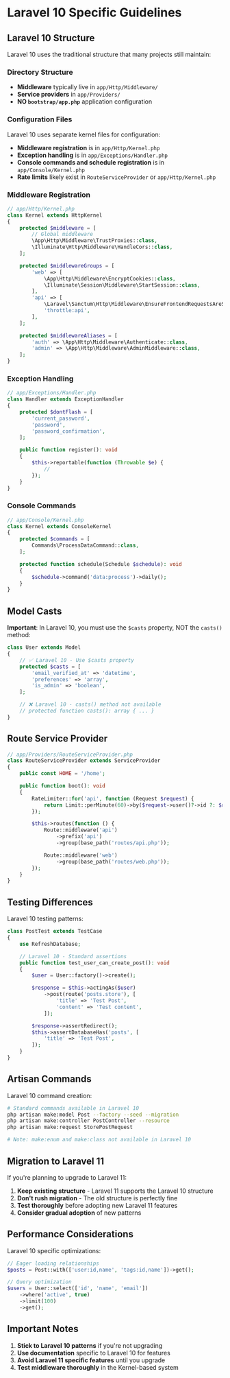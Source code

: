 # Laravel 10 Specific Guidelines

## Laravel 10 Structure

Laravel 10 uses the traditional structure that many projects still maintain:

### Directory Structure

- **Middleware** typically live in `app/Http/Middleware/`
- **Service providers** in `app/Providers/`
- **NO `bootstrap/app.php`** application configuration

### Configuration Files

Laravel 10 uses separate kernel files for configuration:

- **Middleware registration** is in `app/Http/Kernel.php`
- **Exception handling** is in `app/Exceptions/Handler.php`
- **Console commands and schedule registration** is in `app/Console/Kernel.php`
- **Rate limits** likely exist in `RouteServiceProvider` or `app/Http/Kernel.php`

### Middleware Registration

```php
// app/Http/Kernel.php
class Kernel extends HttpKernel
{
    protected $middleware = [
        // Global middleware
        \App\Http\Middleware\TrustProxies::class,
        \Illuminate\Http\Middleware\HandleCors::class,
    ];

    protected $middlewareGroups = [
        'web' => [
            \App\Http\Middleware\EncryptCookies::class,
            \Illuminate\Session\Middleware\StartSession::class,
        ],
        'api' => [
            \Laravel\Sanctum\Http\Middleware\EnsureFrontendRequestsAreStateful::class,
            'throttle:api',
        ],
    ];

    protected $middlewareAliases = [
        'auth' => \App\Http\Middleware\Authenticate::class,
        'admin' => \App\Http\Middleware\AdminMiddleware::class,
    ];
}
```

### Exception Handling

```php
// app/Exceptions/Handler.php
class Handler extends ExceptionHandler
{
    protected $dontFlash = [
        'current_password',
        'password',
        'password_confirmation',
    ];

    public function register(): void
    {
        $this->reportable(function (Throwable $e) {
            //
        });
    }
}
```

### Console Commands

```php
// app/Console/Kernel.php
class Kernel extends ConsoleKernel
{
    protected $commands = [
        Commands\ProcessDataCommand::class,
    ];

    protected function schedule(Schedule $schedule): void
    {
        $schedule->command('data:process')->daily();
    }
}
```

## Model Casts

**Important**: In Laravel 10, you must use the `$casts` property, NOT the `casts()` method:

```php
class User extends Model
{
    // ✅ Laravel 10 - Use $casts property
    protected $casts = [
        'email_verified_at' => 'datetime',
        'preferences' => 'array',
        'is_admin' => 'boolean',
    ];

    // ❌ Laravel 10 - casts() method not available
    // protected function casts(): array { ... }
}
```

## Route Service Provider

```php
// app/Providers/RouteServiceProvider.php
class RouteServiceProvider extends ServiceProvider
{
    public const HOME = '/home';

    public function boot(): void
    {
        RateLimiter::for('api', function (Request $request) {
            return Limit::perMinute(60)->by($request->user()?->id ?: $request->ip());
        });

        $this->routes(function () {
            Route::middleware('api')
                ->prefix('api')
                ->group(base_path('routes/api.php'));

            Route::middleware('web')
                ->group(base_path('routes/web.php'));
        });
    }
}
```

## Testing Differences

Laravel 10 testing patterns:

```php
class PostTest extends TestCase
{
    use RefreshDatabase;

    // Laravel 10 - Standard assertions
    public function test_user_can_create_post(): void
    {
        $user = User::factory()->create();

        $response = $this->actingAs($user)
            ->post(route('posts.store'), [
                'title' => 'Test Post',
                'content' => 'Test content',
            ]);

        $response->assertRedirect();
        $this->assertDatabaseHas('posts', [
            'title' => 'Test Post',
        ]);
    }
}
```

## Artisan Commands

Laravel 10 command creation:

```bash
# Standard commands available in Laravel 10
php artisan make:model Post --factory --seed --migration
php artisan make:controller PostController --resource
php artisan make:request StorePostRequest

# Note: make:enum and make:class not available in Laravel 10
```

## Migration to Laravel 11

If you're planning to upgrade to Laravel 11:

1. **Keep existing structure** - Laravel 11 supports the Laravel 10 structure
2. **Don't rush migration** - The old structure is perfectly fine
3. **Test thoroughly** before adopting new Laravel 11 features
4. **Consider gradual adoption** of new patterns

## Performance Considerations

Laravel 10 specific optimizations:

```php
// Eager loading relationships
$posts = Post::with(['user:id,name', 'tags:id,name'])->get();

// Query optimization
$users = User::select(['id', 'name', 'email'])
    ->where('active', true)
    ->limit(100)
    ->get();
```

## Important Notes

1. **Stick to Laravel 10 patterns** if you're not upgrading
2. **Use documentation** specific to Laravel 10 for features
3. **Avoid Laravel 11 specific features** until you upgrade
4. **Test middleware thoroughly** in the Kernel-based system